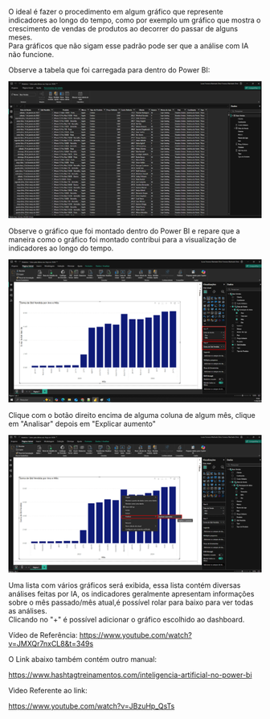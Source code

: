 O ideal é fazer o procedimento em algum gráfico que represente indicadores ao longo do tempo, como por exemplo um gráfico que mostra o crescimento de vendas de produtos ao decorrer do passar de alguns meses.<br>
Para gráficos que não sigam esse padrão pode ser que a análise com IA não funcione.

Observe a tabela que foi carregada para dentro do Power BI:

![Descrição da Imagem](Imagens/baseDeDados.png)

Observe o gráfico que foi montado dentro do Power BI e repare que a maneira como o gráfico foi montado contribui para a visualização de indicadores ao longo do tempo.

![Descrição da Imagem](Imagens/colunasDoGrafico.png)

Clique com o botão direito encima de alguma coluna de algum mês, clique em "Analisar" depois em "Explicar aumento"

![Descrição da Imagem](Imagens/explicarAumento.png)

Uma lista com vários gráficos será exibida, essa lista contém diversas análises feitas por IA, os indicadores geralmente apresentam informações sobre o mês passado/mês atual,é possível rolar para baixo para ver todas as análises.<br>
Clicando no "+" é possível adicionar o gráfico escolhido ao dashboard.<br>

Vídeo de Referência:
https://www.youtube.com/watch?v=JMXQr7nxCL8&t=349s

O Link abaixo também contém outro manual:

https://www.hashtagtreinamentos.com/inteligencia-artificial-no-power-bi

Vìdeo Referente ao link:

https://www.youtube.com/watch?v=JBzuHp_QsTs

